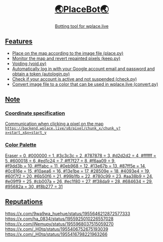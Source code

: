 <h1 align="center"><a href="https://discord.gg/romeda">🌏PlaceBot🌏</h1>
<p align="center">Botting tool for wplace.live</p>

## Features
- Place on the map according to the image file (place.py)
- Monitor the map and revert repainted pixels (keep.py)
- Voiding (void.py)
- Automatically log in with your Google account email and password and obtain a token (autologin.py)
- Check if your account is active and not suspended (check.py)
- Convert image file to a color that can be used in wplace.live (convert.py)

## Note
### Coordinate specification
Communication when clicking a pixel on the map  
```https://backend.wplace.live/s0/pixel/chunk_x/chunk_y?x=start_x&y=start_y```
### Color Palette
Eraser = 0, #000000 = 1, #3c3c3c = 2, #787878 = 3, #d2d2d2 = 4, #ffffff = 5, #600018 = 6, #ed1c24 = 7, #ff7f27 = 8, #f6aa09 = 9,  
#f9dd3b = 10, #fffabc = 11, #0eb968 = 12, #13e67b = 13, #87ff5e = 14, #0c816e = 15, #10aea6 = 16, #13e1be = 17, #28509e = 18, #4093e4 = 19,  
#60f7f2 = 20, #6b50f6 = 21, #99b1fb = 22, #780c99 = 23, #aa38b9 = 24, #e09ff9 = 25, #cb007a = 26, #ec1f80 = 27, #f38da9 = 28, #684634 = 29,  
#95682a = 30, #f8b277 = 31

## Reputations
https://x.com/9wa9wa_huehue/status/1955646212872577333  
https://x.com/ha_0834/status/1955925010226557028  
https://x.com/iNemupy/status/1955968037515059270  
https://x.com/_H0tq/status/1955406752675193039  
https://x.com/_H0tq/status/1955416798221963266
